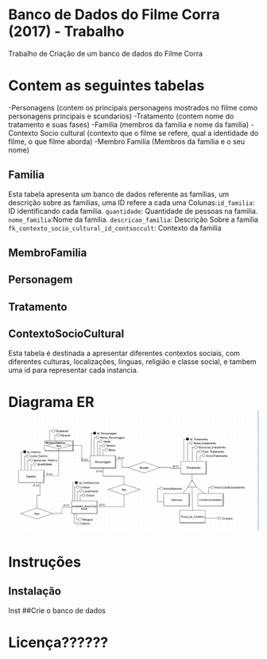 # Banco de Dados do Filme Corra (2017) - Trabalho
Trabalho de Criação de um banco de dados do Filme Corra
# Contem as seguintes tabelas
-Personagens (contem os principais personagens mostrados no filme como personagens principais e scundarios)
-Tratamento (contem nome do tratamento e suas fases)
-Familia (membros da familia e nome da familia)
-Contexto Socio cultural (contexto que o filme se refere, qual a identidade do filme, o que filme aborda)
-Membro Familia (Membros da familia e o seu nome)
## Familia
Esta tabela apresenta um banco de dados referente as familias, um descrição sobre as familias, uma ID refere a cada uma 
Colunas:`id_familia`: ID identificando cada familia. `quantidade`: Quantidade de pessoas na familia. `nome_familia`:Nome da familia. `descricao_familia`: Descrição Sobre a familia `fk_contexto_socio_cultural_id_contsoccult`: Contexto da familia
## MembroFamilia

## Personagem

## Tratamento

## ContextoSocioCultural
Esta tabela é destinada a apresentar diferentes contextos sociais, com diferentes culturas, localizações, linguas, religião e classe social, e tambem uma id para representar cada instancia.
# Diagrama ER  ![ModeloLogico](https://github.com/RodrigoBoehme/BancoHallowenAtividade/blob/main/Modelo_Conceitual_FIlme_Corra.png?raw=true)
# Instruções
## Instalação
Inst
##Crie o banco de dados 
# Licença??????
